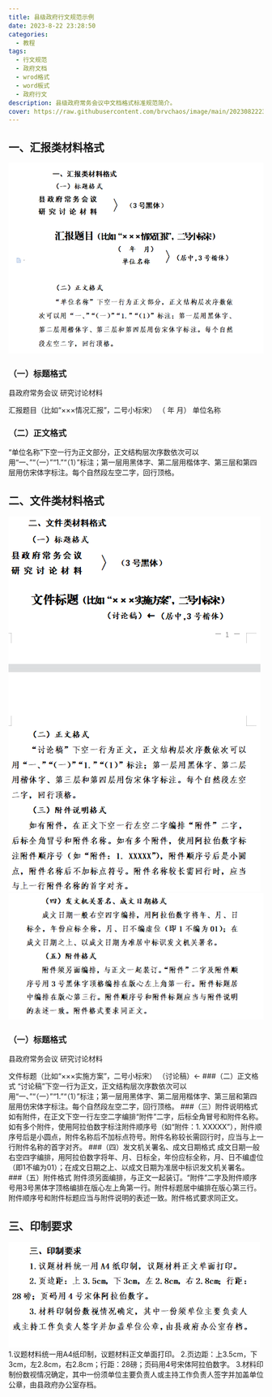 ```yaml
---
title: 县级政府行文规范示例
date: 2023-8-22 23:28:50
categories:
  - 教程
tags:
  - 行文规范
  - 政府文档
  - wrod格式
  - word板式
  - 政府行文
description: 县级政府常务会议中文档格式标准规范简介。
cover: https://raw.githubusercontent.com/brvchaos/image/main/20230822232547.png
---
```

## 一、汇报类材料格式
![行文示范](https://raw.githubusercontent.com/brvchaos/image/main/20230822233433.png)

### （一）标题格式
县政府常务会议
研究讨论材料

汇报题目（比如“×××情况汇报”，二号小标宋）
（  年  月）
单位名称

### （二）正文格式
“单位名称”下空一行为正文部分，正文结构层次序数依次可以用“一、”“（一）”“1.”“（1）”标注；第一层用黑体字、第二层用楷体字、第三层和第四层用仿宋体字标注。每个自然段左空二字，回行顶格。

## 二、文件类材料格式
![文件类材料行文格式](https://raw.githubusercontent.com/brvchaos/image/main/20230822233547.png)
![](https://raw.githubusercontent.com/brvchaos/image/main/20230822233732.png)
### （一）标题格式
县政府常务会议
研究讨论材料

文件标题（比如“×××实施方案”，二号小标宋）
（讨论稿）←
###（二）正文格式
“讨论稿”下空一行为正文，正文结构层次序数依次可以用“一、”“（一）”“1.”“（1）”标注；第一层用黑体字、第二层用楷体字、第三层和第四层用仿宋体字标注。每个自然段左空二字，回行顶格。
###（三）附件说明格式 
如有附件，在正文下空一行左空二字编排“附件”二字，后标全角冒号和附件名称。如有多个附件，使用阿拉伯数字标注附件顺序号（如“附件：1. XXXXX”），附件顺序号后是小圆点，附件名称后不加标点符号。附件名称较长需回行时，应当与上一行附件名称的首字对齐。
###（四）发文机关署名、成文日期格式
成文日期一般右空四字编排，用阿拉伯数字将年、月、日标全，年份应标全称，月、日不编虚位（即1不编为01）；在成文日期之上、以成文日期为准居中标识发文机关署名。
###（五）附件格式
附件须另面编排，与正文一起装订。“附件”二字及附件顺序号用3号黑体字顶格编排在版心左上角第一行。附件标题居中编排在版心第三行。附件顺序号和附件标题应当与附件说明的表述一致。附件格式要求同正文。

## 三、印制要求
![印制要求](https://raw.githubusercontent.com/brvchaos/image/main/20230822234157.png)
1.议题材料统一用A4纸印制，议题材料正文单面打印。 
2.页边距：上3.5cm，下3cm，左2.8cm，右2.8cm；行距：28磅；页码用4号宋体阿拉伯数字。
3.材料印制份数视情况确定，其中一份须单位主要负责人或主持工作负责人签字并加盖单位公章，由县政府办公室存档。
